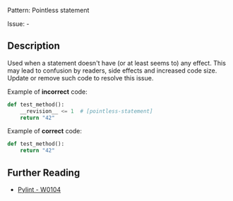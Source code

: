 Pattern: Pointless statement

Issue: -

## Description

Used when a statement doesn't have (or at least seems to) any effect. This may lead to confusion by readers, side effects and increased code size. Update or remove such code to resolve this issue.


Example of **incorrect** code:

```python
def test_method():
    __revision__ <= 1  # [pointless-statement]
    return "42"
```

Example of **correct** code:

```python
def test_method():
    return "42"
```

## Further Reading

* [Pylint - W0104](http://pylint-messages.wikidot.com/messages:w0104)
